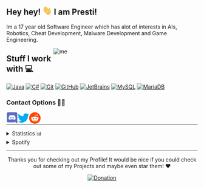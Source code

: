 ## Hey hey! <img alt="hand_wave" src="https://raw.githubusercontent.com/DxsSucuk/DxsSucuk/main/assets/wave.gif" width="25px" /> I am Presti!
Im a 17 year old Software Engineer which has alot of interests in AIs, Robotics, Cheat Development, Malware Development and Game Engineering.

<img align="right" alt="me" title=":D" width="380px" src="https://www.presti.me/assets/img/presti.gif" >

## Stuff I work with 💻
[![Java](https://img.shields.io/static/v1?style=for-the-badge&logo=Java&logoColor=FFFFFF&message=Java&color=ED8B00&label=)](https://java.com/)
[![C#](https://img.shields.io/static/v1?style=for-the-badge&logo=Csharp&logoColor=FFFFFF&message=C%23&color=8800ff&label=)](https://java.com/)
[![Git](https://img.shields.io/static/v1?style=for-the-badge&logo=Git&message=Git&logoColor=FFFFFF&color=F05032&label=)](https://git-scm.com/)
[![GitHub](https://img.shields.io/static/v1?style=for-the-badge&logo=GitHub&message=GitHub&logoColor=FFFFFF&color=181717&label=)](https://github.com/)
[![JetBrains](https://img.shields.io/static/v1?style=for-the-badge&logo=JetBrains&logoColor=FFFFFF&message=JetBrains&nbsp;IDEs&color=000000&label=)](https://www.jetbrains.com/)
[![MySQL](https://img.shields.io/static/v1?style=for-the-badge&logo=MySQL&logoColor=FFFFFL&color=red&message=MySQL&label=)](https://mysql.com)
[![MariaDB](https://img.shields.io/static/v1?style=for-the-badge&logo=MariaDB&logoColor=FFFFFL&color=C51A4A&message=MariaDB&label=)](https://mariadb.com)

### Contact Options 🤝🏻

<p>
  <a href="https://discordapp.com/users/321580743488831490">
    <img align="left" alt="Discord" width="30px" src="assets/discord.png">
  </a>
  <a href="https://twitter.com/memerinoto">
    <img align="left" alt="Twitter" width="30px" src="assets/twitter.png">
  </a>
  <a href="https://www.reddit.com/user/PrestiSchmesti">
    <img align="left" alt="Reddit" width="30px" src="assets/reddit.png">
  </a>
</p>
<br>

---

<details close>
<summary>Statistics 📊</summary>
  <p>
    <img alt="Github Stats" height="165px" src="https://github-readme-stats.vercel.app/api?username=DxsSucuk&show_icons=true&theme=radical"/>
    <img alt="Github Language Stats" height="165px" src="https://github-readme-stats.vercel.app/api/top-langs/?username=DxsSucuk&layout=compact&theme=radical"/>
  </p>
</details>

<details close>
<summary>Spotify</summary>
  <p>
    <img alt="Spotify playing" height="165px" src="https://spotify-github-profile.vercel.app/api/view?uid=0yll7pztimqz7wkaraekuw1un&cover_image=true&theme=novatorem"/>
  </p>
</details>

---

<p align="center">Thanks you for checking out my Profile! It would be nice if you could check out some of my Projects and maybe even star them! ❤️</p>
<p align="center">
  <a href="https://ko-fi.com/T6T4AC652">
    <img alt="Donation" src="https://ko-fi.com/img/githubbutton_sm.svg">
  </a>
</p>
